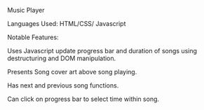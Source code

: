Music Player

Languages Used: HTML/CSS/ Javascript

Notable Features:

Uses Javascript update progress bar and duration of songs using destructuring and DOM manipulation.

Presents Song cover art above song playing.

Has next and previous song functions.

Can click on progress bar to select time within song.
